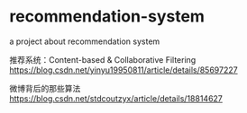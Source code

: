 # recommendation-system
a project about recommendation system

推荐系统：Content-based & Collaborative Filtering
https://blog.csdn.net/yinyu19950811/article/details/85697227

微博背后的那些算法
https://blog.csdn.net/stdcoutzyx/article/details/18814627
